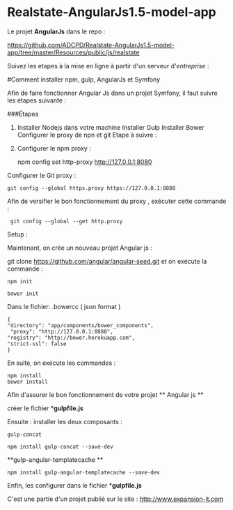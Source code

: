# Realstate-AngularJs1.5-model-app

Le projet **AngularJs** dans le repo : 
 
https://github.com/ADCPD/Realstate-AngularJs1.5-model-app/tree/master/Resources/public/js/realstate

Suivez les etapes à la mise en ligne à partir d'un serveur d'*entreprise* :  

#Comment installer npm, gulp, AngularJs et Symfony

Afin de faire fonctionner Angular Js dans un projet Symfony, il faut suivre les étapes suivante :

###Étapes

1. Installer Nodejs dans votre machine Installer Gulp Installer Bower Configurer le proxy de npn et git Etape à suivre :

2. Configurer le npm proxy : 

    npm config set http-proxy http://127.0.0.1:8080 

Configurer le Git proxy : 

    git config --global https.proxy https://127.0.0.1:8888

Afin de versifier le bon fonctionnement du proxy , exécuter cette commande :

     git config --global --get http.proxy 

Setup :

Maintenant, on crée un nouveau projet Angular js :

git clone https://github.com/angular/angular-seed.git et on exécute la commande : 

    npm init 

    bower init

Dans le fichier: .bowercc ( json format )

    { 
    "directory": "app/components/bower_components",
     "proxy": "http://127.0.0.1:8888", 
    "registry": "http://bower.herokuapp.com", 
    "strict-ssl": false 
    } 

En suite, on exécute les commandes :

    npm install
    bower install 

Afin d'assurer le bon fonctionnement de votre projet ** Angular js **

créer le fichier ***gulpfile.js** 

Ensuite : installer les deux composants : 

    gulp-concat 

    npm install gulp-concat --save-dev

**gulp-angular-templatecache **

    npm install gulp-angular-templatecache --save-dev 

Enfin, les configurer dans le fichier ***gulpfile.js**

C'est une partie d'un projet publié sur le site :  http://www.expansion-it.com 
